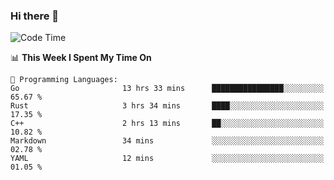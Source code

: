 ### Hi there 👋

<!--
**CrazyCollin/crazycollin** is a ✨ _special_ ✨ repository because its `README.md` (this file) appears on your GitHub profile.

Here are some ideas to get you started:

- 🔭 I’m currently working on ...
- 🌱 I’m currently learning ...
- 👯 I’m looking to collaborate on ...
- 🤔 I’m looking for help with ...
- 💬 Ask me about ...
- 📫 How to reach me: ...
- 😄 Pronouns: ...
- ⚡ Fun fact: ...
-->

<!--START_SECTION:waka-->
![Code Time](http://img.shields.io/badge/Code%20Time-271%20hrs%2051%20mins-blue)

📊 **This Week I Spent My Time On** 

```text
💬 Programming Languages: 
Go                       13 hrs 33 mins      ████████████████░░░░░░░░░   65.67 % 
Rust                     3 hrs 34 mins       ████░░░░░░░░░░░░░░░░░░░░░   17.35 % 
C++                      2 hrs 13 mins       ██░░░░░░░░░░░░░░░░░░░░░░░   10.82 % 
Markdown                 34 mins             ░░░░░░░░░░░░░░░░░░░░░░░░░   02.78 % 
YAML                     12 mins             ░░░░░░░░░░░░░░░░░░░░░░░░░   01.05 % 

```


<!--END_SECTION:waka-->
